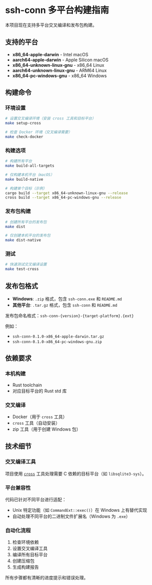# ssh-conn 多平台构建指南

本项目现在支持多平台交叉编译和发布包构建。

## 支持的平台

- **x86_64-apple-darwin** - Intel macOS
- **aarch64-apple-darwin** - Apple Silicon macOS
- **x86_64-unknown-linux-gnu** - x86_64 Linux
- **aarch64-unknown-linux-gnu** - ARM64 Linux
- **x86_64-pc-windows-gnu** - x86_64 Windows

## 构建命令

### 环境设置
```bash
# 设置交叉编译环境（安装 cross 工具和目标平台）
make setup-cross

# 检查 Docker 环境（交叉编译需要）
make check-docker
```

### 构建选项
```bash
# 构建所有平台
make build-all-targets

# 仅构建本机平台（macOS）
make build-native

# 构建单个目标（示例）
cargo build --target x86_64-unknown-linux-gnu --release
cross build --target x86_64-pc-windows-gnu --release
```

### 发布包构建
```bash
# 创建所有平台的发布包
make dist

# 仅创建本机平台的发布包
make dist-native
```

### 测试
```bash
# 快速测试交叉编译设置
make test-cross
```

## 发布包格式

- **Windows**: `.zip` 格式，包含 `ssh-conn.exe` 和 `README.md`
- **其他平台**: `.tar.gz` 格式，包含 `ssh-conn` 和 `README.md`

发布包命名格式：`ssh-conn-{version}-{target-platform}.{ext}`

例如：
- `ssh-conn-0.1.0-x86_64-apple-darwin.tar.gz`
- `ssh-conn-0.1.0-x86_64-pc-windows-gnu.zip`

## 依赖要求

### 本机构建
- Rust toolchain
- 对应目标平台的 Rust std 库

### 交叉编译
- Docker（用于 `cross` 工具）
- `cross` 工具（自动安装）
- zip 工具（用于创建 Windows 包）

## 技术细节

### 交叉编译工具
项目使用 [`cross`](https://github.com/cross-rs/cross) 工具处理需要 C 依赖的目标平台（如 `libsqlite3-sys`）。

### 平台兼容性
代码已针对不同平台进行适配：
- Unix 特定功能（如 `CommandExt::exec()`）在 Windows 上有替代实现
- 自动处理不同平台的二进制文件扩展名（Windows 为 `.exe`）

### 自动化流程
1. 检查环境依赖
2. 设置交叉编译工具
3. 编译所有目标平台
4. 创建压缩包
5. 生成构建报告

所有步骤都有清晰的进度提示和错误处理。
